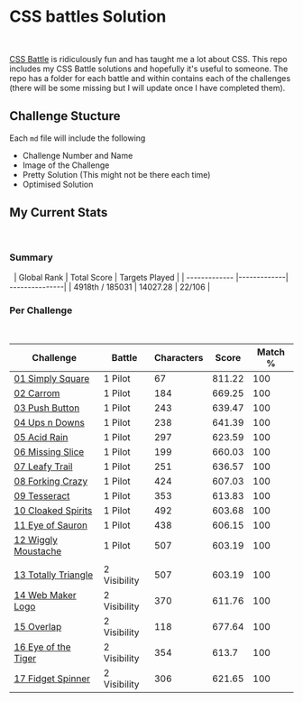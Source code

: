 # CSS battles Solution
&nbsp;

[CSS Battle](https://cssbattle.dev/) is ridiculously fun and has taught me a lot about CSS. This repo includes my CSS Battle solutions and hopefully it's useful to someone. 
The repo has a folder for each battle and within contains each of the challenges (there will be some missing but I will update once I have completed them). 
&nbsp;

## Challenge Stucture

Each `md` file will include the following

- Challenge Number and Name
- Image of the Challenge
- Pretty Solution (This might not be there each time)
- Optimised Solution
&nbsp;
&nbsp;

## My Current Stats
&nbsp;
### Summary
&nbsp;
| Global Rank     | Total Score | Targets Played |
| -------------   |-------------| ---------------|
| 4918th / 185031 | 14027.28    |  22/106        |
&nbsp;

### Per Challenge
&nbsp;

| Challenge                                                                                                   | Battle  | Characters | Score | Match % | 
| ---------                                                                                                   | ------  | ---------- | ----- | ------- | 
| [01 Simply Square](https://github.com/craigashields/css-battle/blob/main/Battle1-Pilot/01_Simply-Square.md) | 1 Pilot | 67         | 811.22 | 100    | 
| [02 Carrom](https://github.com/craigashields/css-battle/blob/main/Battle1-Pilot/02_Carrom.md)               | 1 Pilot | 184        | 669.25 | 100    | 
| [03 Push Button](https://github.com/craigashields/css-battle/blob/main/Battle1-Pilot/03_Push-Button.md)     | 1 Pilot | 243        | 639.47 | 100    | 
| [04 Ups n Downs](https://github.com/craigashields/css-battle/blob/main/Battle1-Pilot/04_Ups-n-Downs.md)     | 1 Pilot | 238        | 641.39 | 100    |  
| [05 Acid Rain](https://github.com/craigashields/css-battle/blob/main/Battle1-Pilot/05_Acid-Rain.md)         | 1 Pilot | 297        | 623.59 | 100    | 
| [06 Missing Slice](https://github.com/craigashields/css-battle/blob/main/Battle1-Pilot/06_Missing-Slice.md) | 1 Pilot | 199        | 660.03 | 100    | 
| [07 Leafy Trail](https://github.com/craigashields/css-battle/blob/main/Battle1-Pilot/07_Leafy-Trail.md)     | 1 Pilot | 251        | 636.57 | 100    | 
| [08 Forking Crazy](https://github.com/craigashields/css-battle/blob/main/Battle1-Pilot/08_Forking-Crazy-INCOMPLETE.md) | 1 Pilot | 424          | 607.03      | 100      | 
| [09 Tesseract](https://github.com/craigashields/css-battle/blob/main/Battle1-Pilot/09_Tesseract.md)         | 1 Pilot | 353        | 613.83 | 100    | 
| [10 Cloaked Spirits](https://github.com/craigashields/css-battle/blob/main/Battle1-Pilot/10_Cloaked-Spirits.md)         | 1 Pilot | 492        | 603.68 | 100    | 
| [11 Eye of Sauron](https://github.com/craigashields/css-battle/blob/main/Battle1-Pilot/11_Eye-of-Sauron.md)         | 1 Pilot | 438        | 606.15 | 100    | 
| [12 Wiggly Moustache](https://github.com/craigashields/css-battle/blob/main/Battle1-Pilot/12_Wiggly-Moustache.md)         | 1 Pilot | 507        | 603.19 | 100  |   
|  |  |  |  |   | 
| [13 Totally Triangle](https://github.com/craigashields/css-battle/blob/main/Battle2-Visibilty/13_Totally-Triangle.md)         | 2 Visibility | 507        | 603.19 | 100  |   
| [14 Web Maker Logo](https://github.com/craigashields/css-battle/blob/main/Battle2-Visibilty/14_Web-Maker-Logo.md)         | 2 Visibility | 370        | 611.76 | 100  |   
| [15 Overlap](https://github.com/craigashields/css-battle/blob/main/Battle2-Visibilty/15_Overlap.md)         | 2 Visibility | 118        | 677.64 | 100  |   
| [16 Eye of the Tiger](https://github.com/craigashields/css-battle/blob/main/Battle2-Visibilty/16_Eye-of-the-Tiger.md)         | 2 Visibility | 354        | 613.7 | 100  |   
| [17 Fidget Spinner](https://github.com/craigashields/css-battle/blob/main/Battle2-Visibilty/17_Fidget-Spinner.md)         | 2 Visibility | 306        | 621.65 | 100  |   

&nbsp;

